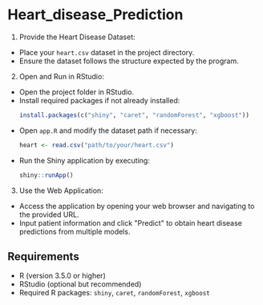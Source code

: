 # Heart_disease_Prediction


1. Provide the Heart Disease Dataset:
- Place your `heart.csv` dataset in the project directory.
- Ensure the dataset follows the structure expected by the program.

2. Open and Run in RStudio:
- Open the project folder in RStudio.
- Install required packages if not already installed:
  ```r
  install.packages(c("shiny", "caret", "randomForest", "xgboost"))
  ```
- Open `app.R` and modify the dataset path if necessary:
  ```r
  heart <- read.csv("path/to/your/heart.csv")
  ```
- Run the Shiny application by executing:
  ```r
  shiny::runApp()
  ```

3. Use the Web Application:
- Access the application by opening your web browser and navigating to the provided URL.
- Input patient information and click "Predict" to obtain heart disease predictions from multiple models.

## Requirements

- R (version 3.5.0 or higher)
- RStudio (optional but recommended)
- Required R packages: `shiny`, `caret`, `randomForest`, `xgboost`
